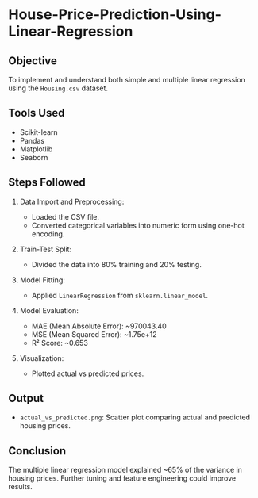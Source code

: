 # House-Price-Prediction-Using-Linear-Regression

## Objective
To implement and understand both simple and multiple linear regression using the `Housing.csv` dataset.

## Tools Used
- Scikit-learn
- Pandas
- Matplotlib
- Seaborn

## Steps Followed

1. Data Import and Preprocessing:
   - Loaded the CSV file.
   - Converted categorical variables into numeric form using one-hot encoding.

2. Train-Test Split:
   - Divided the data into 80% training and 20% testing.

3. Model Fitting:
   - Applied `LinearRegression` from `sklearn.linear_model`.

4. Model Evaluation:
   - MAE (Mean Absolute Error): ~970043.40
   - MSE (Mean Squared Error): ~1.75e+12
   - R² Score: ~0.653

5. Visualization:
   - Plotted actual vs predicted prices.

## Output
- `actual_vs_predicted.png`: Scatter plot comparing actual and predicted housing prices.

## Conclusion
The multiple linear regression model explained ~65% of the variance in housing prices. Further tuning and feature engineering could improve results.
